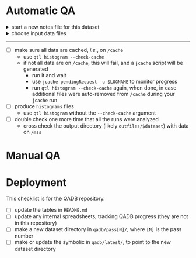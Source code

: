 # Automatic QA

<details>
<summary>start a new notes file for this dataset</summary>
- the file must be in  [`qadb/notes`] for this dataset
- must contain _explicit_ commands used, for reproducibility purposes
- include any other information specific to these data
- keep it up-to-date as the automatic _and_ manual QA proceeds
- suggestion: copy one of the others, and start from there
</details>

<details>
<summary>choose input data files</summary>
- full DSTs or trains?
- need to combine data from various targets (see, _e.g._, RG-C notes)?
</details>

---

- [ ] make sure all data are cached, _i.e._, on `/cache`
    - use `qtl histogram --check-cache`
    - if not all data are on `/cache`, this will fail, and a `jcache` script will be generated
      - run it and wait
      - use `jcache pendingRequest -u $LOGNAME` to monitor progress
      - run `qtl histogram --check-cache` again, when done, in case additional files were auto-removed from `/cache` during your `jcache` run
- [ ] produce `histograms` files
    - use `qtl histogram` without the `--check-cache` argument
- [ ] double check one more time that all the runs were analyzed
    - cross check the output directory (likely `outfiles/$dataset`) with data on `/mss`

# Manual QA


# Deployment

This checklist is for the QADB repository.

- [ ] update the tables in `README.md`
- [ ] update any internal spreadsheets, tracking QADB progress (they are not in this repository)
- [ ] make a new dataset directory in `qadb/pass[N]/`, where `[N]` is the pass number
- [ ] make or update the symbolic in `qadb/latest/`, to point to the new dataset directory

